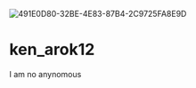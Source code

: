 ![491E0D80-32BE-4E83-87B4-2C9725FA8E9D](https://github.com/kenarok508/ken_arok12/assets/55263235/d9ace54e-e2da-415a-a083-3b2b08641465)
# ken_arok12
I am no anynomous
